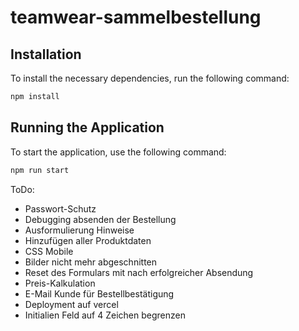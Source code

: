 # teamwear-sammelbestellung

## Installation

To install the necessary dependencies, run the following command:

```bash
npm install
```

## Running the Application

To start the application, use the following command:

```bash
npm run start
```

ToDo: 

- Passwort-Schutz
- Debugging absenden der Bestellung
- Ausformulierung Hinweise
- Hinzufügen aller Produktdaten
- CSS Mobile 
- Bilder nicht mehr abgeschnitten
- Reset des Formulars mit nach erfolgreicher Absendung
- Preis-Kalkulation
- E-Mail Kunde für Bestellbestätigung
- Deployment auf vercel
- Initialien Feld auf 4 Zeichen begrenzen